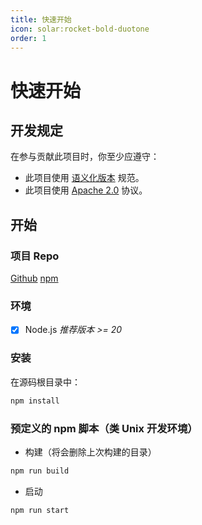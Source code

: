 ```yaml
---
title: 快速开始
icon: solar:rocket-bold-duotone
order: 1
---
```


# 快速开始

## 开发规定

在参与贡献此项目时，你至少应遵守：

- 此项目使用 [语义化版本](https://semver.org/) 规范。
- 此项目使用 [Apache 2.0](https://www.apache.org/licenses/LICENSE-2.0) 协议。

## 开始

### 项目 Repo

[Github](https://github.com/star-whisper9/mcp-echarts)
[npm](https://www.npmjs.com/package/@starwhisper9/mcp-echarts)

### 环境

- [x] Node.js _推荐版本 >= 20_

### 安装

在源码根目录中：

```bash
npm install
```

### 预定义的 npm 脚本（类 Unix 开发环境）

- 构建（将会删除上次构建的目录）

```bash
npm run build
```

- 启动

```bash
npm run start
```
